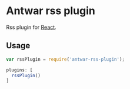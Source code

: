 # Antwar rss plugin

Rss plugin for [React](https://github.com/antwarjs/antwar).

## Usage

```javascript
var rssPlugin = require('antwar-rss-plugin');

plugins: [
  rssPlugin()
]
```

